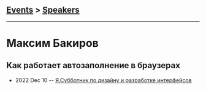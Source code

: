 ## [Events](../README.md) > [Speakers](../speakers.md)
---

# Максим Бакиров

## Как работает автозаполнение в браузерах
- 2022 Dec 10 -- [Я.Субботник по дизайну и разработке интерфейсов](https://youtu.be/Es18Oyo9hg4)    
